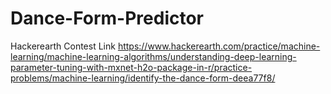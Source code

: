 # Dance-Form-Predictor

Hackerearth Contest Link
https://www.hackerearth.com/practice/machine-learning/machine-learning-algorithms/understanding-deep-learning-parameter-tuning-with-mxnet-h2o-package-in-r/practice-problems/machine-learning/identify-the-dance-form-deea77f8/

